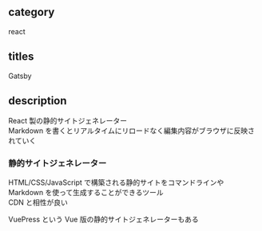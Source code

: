 ## category

react

## titles

Gatsby

## description

React 製の静的サイトジェネレーター  
Markdown を書くとリアルタイムにリロードなく編集内容がブラウザに反映されていく

### 静的サイトジェネレーター

HTML/CSS/JavaScript で構築される静的サイトをコマンドラインや Markdown を使って生成することができるツール  
CDN と相性が良い

VuePress という Vue 版の静的サイトジェネレーターもある
